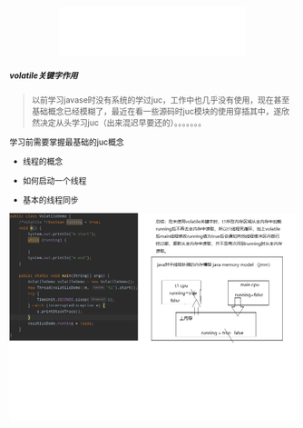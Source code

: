 

<div align="middle"><iframe frameborder="no" border="0" marginwidth="0" marginheight="0" width=330 height=86 src="//music.163.com/outchain/player?type=2&id=95447&auto=1&height=66"></iframe></div>

##### volatile关键字作用

> 以前学习javase时没有系统的学过juc，工作中也几乎没有使用，现在甚至基础概念已经模糊了，最近在看一些源码时juc模块的使用穿插其中，遂欣然决定从头学习juc（出来混迟早要还的）。。。。。。。

学习前需要掌握最基础的juc概念

- 线程的概念

- 如何启动一个线程
- 基本的线程同步

![](../images/volatile关键字作用.png)
